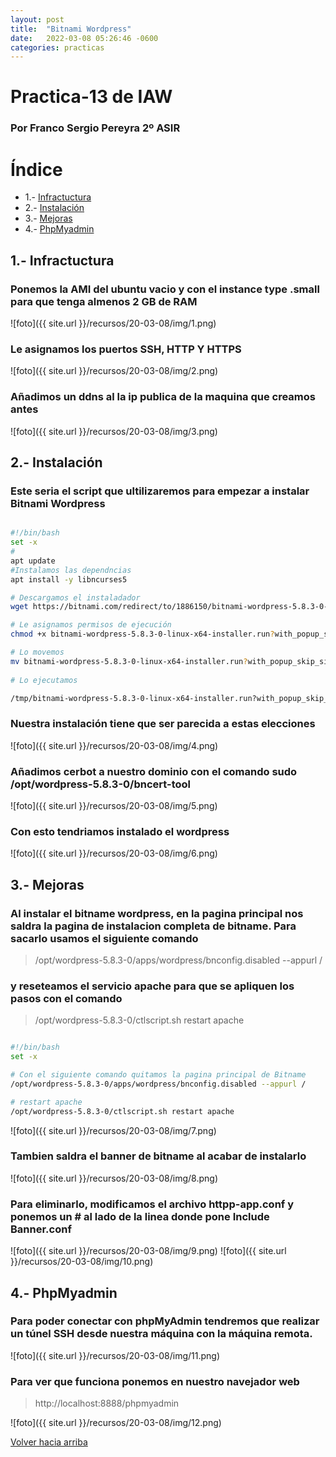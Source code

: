 ```yaml
---
layout: post
title:  "Bitnami Wordpress"
date:   2022-03-08 05:26:46 -0600
categories: practicas
---
```


# Practica-13 de IAW
<div id='id6' />

### **Por Franco Sergio Pereyra 2º ASIR**
# **Índice**
* 1.- [Infractuctura ](#id1)
* 2.- [Instalación](#id2)
* 3.- [Mejoras](#id3)
* 4.- [PhpMyadmin](#id4)

<div id='id1' />

## 1.- Infractuctura
### Ponemos la AMI del ubuntu vacio y con el instance type .small para que tenga almenos 2 GB de RAM
![foto]({{ site.url }}/recursos/20-03-08/img/1.png)

### Le asignamos los puertos SSH, HTTP Y HTTPS
![foto]({{ site.url }}/recursos/20-03-08/img/2.png)

### Añadimos un ddns al la ip publica de la maquina que creamos antes
![foto]({{ site.url }}/recursos/20-03-08/img/3.png)


<div id='id2' />

## 2.- Instalación
### Este seria el script que ultilizaremos para empezar a instalar Bitnami Wordpress

```bash

#!/bin/bash
set -x
#
apt update
#Instalamos las dependncias
apt install -y libncurses5

# Descargamos el instaladador
wget https://bitnami.com/redirect/to/1886150/bitnami-wordpress-5.8.3-0-linux-x64-installer.run?with_popup_skip_signin=1

# Le asignamos permisos de ejecución
chmod +x bitnami-wordpress-5.8.3-0-linux-x64-installer.run?with_popup_skip_signin=1

# Lo movemos
mv bitnami-wordpress-5.8.3-0-linux-x64-installer.run?with_popup_skip_signin=1 /tmp
 
# Lo ejecutamos

/tmp/bitnami-wordpress-5.8.3-0-linux-x64-installer.run?with_popup_skip_signin=1
```
### Nuestra instalación tiene que ser parecida a estas elecciones
![foto]({{ site.url }}/recursos/20-03-08/img/4.png)
### Añadimos cerbot a nuestro dominio con el comando sudo /opt/wordpress-5.8.3-0/bncert-tool
![foto]({{ site.url }}/recursos/20-03-08/img/5.png)
### Con esto tendriamos instalado el wordpress
![foto]({{ site.url }}/recursos/20-03-08/img/6.png)

<div id='id3' />

## 3.- Mejoras
### Al instalar el bitname wordpress, en la pagina principal nos saldra la pagina de instalacion completa de bitname. Para sacarlo usamos el siguiente comando 
> /opt/wordpress-5.8.3-0/apps/wordpress/bnconfig.disabled --appurl / 
### y reseteamos el servicio apache para que se apliquen los pasos con el comando 
>/opt/wordpress-5.8.3-0/ctlscript.sh restart apache 


```bash

#!/bin/bash
set -x

# Con el siguiente comando quitamos la pagina principal de Bitname
/opt/wordpress-5.8.3-0/apps/wordpress/bnconfig.disabled --appurl /

# restart apache
/opt/wordpress-5.8.3-0/ctlscript.sh restart apache
```
![foto]({{ site.url }}/recursos/20-03-08/img/7.png)
### Tambien saldra el banner de bitname al acabar de instalarlo
![foto]({{ site.url }}/recursos/20-03-08/img/8.png)
### Para eliminarlo, modificamos el archivo **httpp-app.conf** y ponemos un # al lado de la linea donde pone Include Banner.conf
![foto]({{ site.url }}/recursos/20-03-08/img/9.png)
![foto]({{ site.url }}/recursos/20-03-08/img/10.png)

<div id='id4' />

## 4.- PhpMyadmin
### Para poder conectar con phpMyAdmin tendremos que realizar un túnel SSH desde nuestra máquina con la máquina remota.
![foto]({{ site.url }}/recursos/20-03-08/img/11.png)
### Para ver que funciona ponemos en nuestro navejador web
>http://localhost:8888/phpmyadmin

![foto]({{ site.url }}/recursos/20-03-08/img/12.png)

[Volver hacia arriba](#id6)
